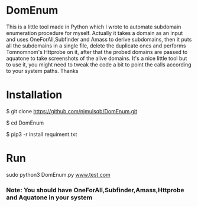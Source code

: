 # DomEnum

This is a little tool made in Python which I wrote to automate subdomain enumeration procedure for myself. Actually it takes a domain as an input and uses OneForAll,Subfinder and Amass to derive subdomains, then it puts all the subdomains in a single file, delete the duplicate ones and performs Tomnomnom's Httprobe on it, after that the probed domains are passed to aquatone to take screenshots of the alive domains. It's a nice little tool but to use it, you might need to tweak the code a bit to point the calls according to your system paths. Thanks

# Installation
  $ git clone https://github.com/njmulsqb/DomEnum.git
  
  $ cd DomEnum
  
  $ pip3 -r install requiment.txt

# Run
sudo python3 DomEnum.py www.test.com

### Note: You should have OneForAll,Subfinder,Amass,Httprobe and Aquatone in your system
